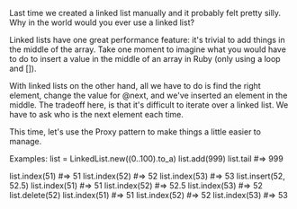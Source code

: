 Last time we created a linked list manually and it probably felt pretty silly. Why in the world would you ever use a linked list?

Linked lists have one great performance feature: it's trivial to add things in the middle of the array. Take one moment to imagine what you would have to do to insert a value in the middle of an array in Ruby (only using a loop and []).

With linked lists on the other hand, all we have to do is find the right element, change the value for @next, and we've inserted an element in the middle. The tradeoff here, is that it's difficult to iterate over a linked list. We have to ask who is the next element each time.

This time, let's use the Proxy pattern to make things a little easier to manage.

Examples:
  list = LinkedList.new((0..100).to_a)
  list.add(999)
  list.tail #=> 999

  list.index(51) #=> 51
  list.index(52) #=> 52
  list.index(53) #=> 53
  list.insert(52, 52.5)
  list.index(51) #=> 51
  list.index(52) #=> 52.5
  list.index(53) #=> 52
  list.delete(52)
  list.index(51) #=> 51
  list.index(52) #=> 52
  list.index(53) #=> 53

